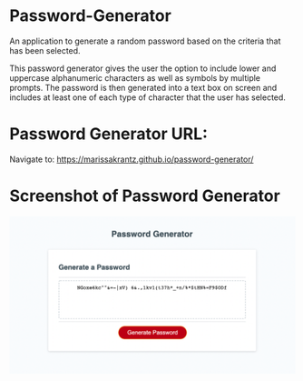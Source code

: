 # Password-Generator
An application to generate a random password based on the criteria that has been selected.

This password generator gives the user the option to include lower and uppercase alphanumeric characters as well as symbols by multiple prompts.
The password is then generated into a text box on screen and includes at least one of each type of character that the user has selected.

# Password Generator URL:
Navigate to: https://marissakrantz.github.io/password-generator/

# Screenshot of Password Generator
![Screenshot of Password Generator](./develop/image/Password-Generator.png)
